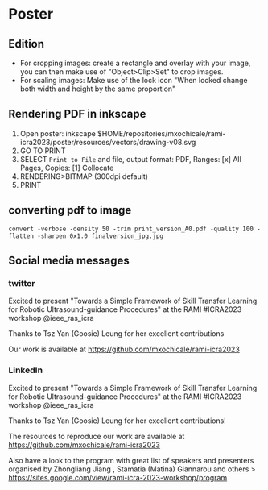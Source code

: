 # Poster

## Edition
* For cropping images: create a rectangle and overlay with your image, you can then make use of "Object>Clip>Set" to crop images.
* For scaling images: Make use of the lock icon "When locked change both width and height by the same proportion"

## Rendering  PDF in inkscape
1. Open poster: 
	inkscape $HOME/repositories/mxochicale/rami-icra2023/poster/resources/vectors/drawing-v08.svg
2. GO TO PRINT
3. SELECT `Print to File` and file, output format: PDF, Ranges: [x] All Pages, Copies: [1] Collocate
3. RENDERING>BITMAP (300dpi default)
4. PRINT

## converting pdf to image
```
convert -verbose -density 50 -trim print_version_A0.pdf -quality 100 -flatten -sharpen 0x1.0 finalversion_jpg.jpg
```

## Social media messages
### twitter 

Excited to present "Towards a Simple Framework of Skill Transfer Learning for Robotic Ultrasound-guidance Procedures" at the RAMI #ICRA2023 workshop 
@ieee_ras_icra
 
Thanks to Tsz Yan (Goosie) Leung for her excellent contributions

Our work is available at https://github.com/mxochicale/rami-icra2023

### LinkedIn


Excited to present "Towards a Simple Framework of Skill Transfer Learning for Robotic Ultrasound-guidance Procedures" at the RAMI #ICRA2023 workshop @ieee_ras_icra

Thanks to Tsz Yan (Goosie) Leung for her excellent contributions!

The resources to reproduce our work are available at https://github.com/mxochicale/rami-icra2023

Also have a look to the program with great list of speakers and presenters  organised by Zhongliang Jiang  ,  Stamatia (Matina) Giannarou and others > https://sites.google.com/view/rami-icra-2023-workshop/program 






